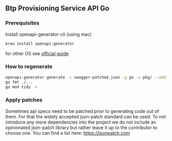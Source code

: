## Btp Provisioning Service API Go

### Prerequisites
Install openapi-generator-cli (using mac)
```bash
brew install openapi-generator
```
for other OS see [official guide](https://openapi-generator.tech/docs/installation)

### How to regenerate
```bash
openapi-generator generate -i swagger-patched.json -g go -o pkg/ --additional-properties=generateInterfaces=true
go fmt ./...
go mod tidy -v
```

### Apply patches
Sometimes api specs need to be patched prior to generating code out of them.
For that the widely accepted json-patch standard can be used. To not introduce any more dependencies into the project
we do not include an opinionated json-patch library but rather leave it up to the contributor to choose one.
You can find a list here: https://jsonpatch.com
